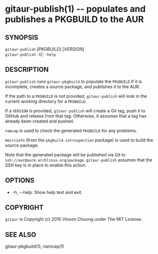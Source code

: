 # gitaur-publish(1) -- populates and publishes a PKGBUILD to the AUR

## SYNOPSIS
`gitaur-publish` [_PKGBUILD_] [_VERSION_]<br>
`gitaur-publish` `-h`|`--help`<br>

## DESCRIPTION
`gitaur-publish` runs `gitaur-pkgbuild` to populate the `PKGBUILD` if it is
incomplete, creates a source package, and publishes it to the AUR.

If the path to a `PKGBUILD` is not provided, `gitaur-publish` will look in the
current working directory for a `PKGBUILD`.

If a `VERSION` is provided, `gitaur-publish` will create a Git tag, push it to
GitHub and release from that tag. Otherwise, it assumes that a tag has already
been created and pushed.

`namcap` is used to check the generated `PKGBUILD` for any problems.

`mksrcinfo` (from the `pkgbuild-introspection` package) is used to build the
source package.

Note that the generated package will be published via Git to
`ssh://aur@aur4.archlinux.org/package`. `gitaur-publish` assumes that the SSH
key is in place to enable this action.

## OPTIONS
* -h, --help:
  Show help text and exit.

## COPYRIGHT
`gitaur` is Copyright (c) 2015 Vinson Chuong under The MIT License.

## SEE ALSO
gitaur-pkgbuild(1), namcap(1)
